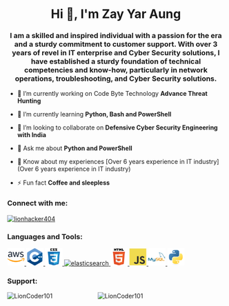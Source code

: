 <h1 align="center">Hi 👋, I'm Zay Yar Aung</h1>
<h3 align="center">I am a skilled and inspired individual with a passion for the era and a sturdy commitment to customer support. With over 3 years of revel in IT enterprise and Cyber Security solutions, I have established a sturdy foundation of technical competencies and know-how, particularly in network operations, troubleshooting, and Cyber Security solutions. </h3>

- 🔭 I’m currently working on Code Byte Technology **Advance Threat Hunting**

- 🌱 I’m currently learning **Python, Bash and PowerShell**

- 👯 I’m looking to collaborate on **Defensive Cyber Security Engineering with India**

- 💬 Ask me about **Python and PowerShell**

- 📄 Know about my experiences [Over 6 years experience in IT industry](Over 6 years experience in IT industry)

- ⚡ Fun fact **Coffee and sleepless**

<h3 align="left">Connect with me:</h3>
<p align="left">
<a href="https://dev.to/lionhacker404" target="blank"><img align="center" src="https://raw.githubusercontent.com/rahuldkjain/github-profile-readme-generator/master/src/images/icons/Social/devto.svg" alt="lionhacker404" height="30" width="40" /></a>
</p>

<h3 align="left">Languages and Tools:</h3>
<p align="left"> <a href="https://aws.amazon.com" target="_blank" rel="noreferrer"> <img src="https://raw.githubusercontent.com/devicons/devicon/master/icons/amazonwebservices/amazonwebservices-original-wordmark.svg" alt="aws" width="40" height="40"/> </a> <a href="https://www.w3schools.com/cpp/" target="_blank" rel="noreferrer"> <img src="https://raw.githubusercontent.com/devicons/devicon/master/icons/cplusplus/cplusplus-original.svg" alt="cplusplus" width="40" height="40"/> </a> <a href="https://www.w3schools.com/css/" target="_blank" rel="noreferrer"> <img src="https://raw.githubusercontent.com/devicons/devicon/master/icons/css3/css3-original-wordmark.svg" alt="css3" width="40" height="40"/> </a> <a href="https://www.elastic.co" target="_blank" rel="noreferrer"> <img src="https://www.vectorlogo.zone/logos/elastic/elastic-icon.svg" alt="elasticsearch" width="40" height="40"/> </a> <a href="https://www.w3.org/html/" target="_blank" rel="noreferrer"> <img src="https://raw.githubusercontent.com/devicons/devicon/master/icons/html5/html5-original-wordmark.svg" alt="html5" width="40" height="40"/> </a> <a href="https://developer.mozilla.org/en-US/docs/Web/JavaScript" target="_blank" rel="noreferrer"> <img src="https://raw.githubusercontent.com/devicons/devicon/master/icons/javascript/javascript-original.svg" alt="javascript" width="40" height="40"/> </a> <a href="https://www.mysql.com/" target="_blank" rel="noreferrer"> <img src="https://raw.githubusercontent.com/devicons/devicon/master/icons/mysql/mysql-original-wordmark.svg" alt="mysql" width="40" height="40"/> </a> <a href="https://www.python.org" target="_blank" rel="noreferrer"> <img src="https://raw.githubusercontent.com/devicons/devicon/master/icons/python/python-original.svg" alt="python" width="40" height="40"/> </a> </p>

<h3 align="left">Support:</h3>
<p><a href="https://www.buymeacoffee.com/LionCoder101"> <img align="left" src="https://cdn.buymeacoffee.com/buttons/v2/default-yellow.png" height="50" width="210" alt="LionCoder101" /></a><a href="https://ko-fi.com/LionCoder101"> <img align="left" src="https://cdn.ko-fi.com/cdn/kofi3.png?v=3" height="50" width="210" alt="LionCoder101" /></a></p><br><br>
